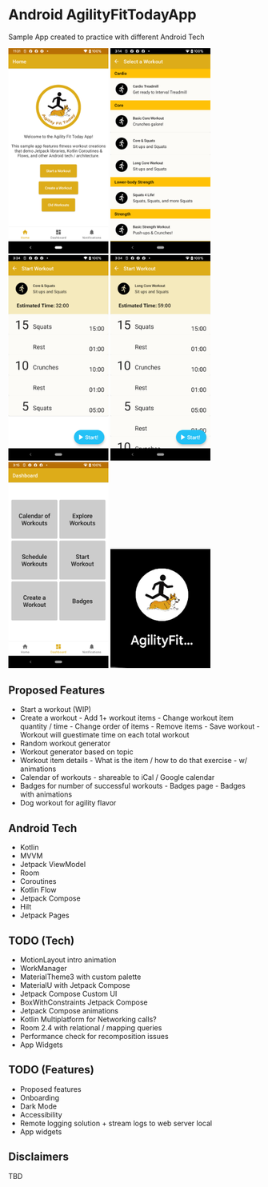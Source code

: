 # Android AgilityFitTodayApp
Sample App created to practice with different Android Tech

<img src="./Screenshots/home.png" width="200"/> <img src="./Screenshots/select_workout.png" width="200"/> <img src="./Screenshots/start_workout.png" width="200"/> <img src="./Screenshots/start_workout_long.png" width="200"/> <img src="./Screenshots/dashboard.png" width="200"/> <img src="./Screenshots/app_icon.png" width="200"/>

## Proposed Features

- Start a workout (WIP)
- Create a workout
        - Add 1+ workout items
        - Change workout item quantity / time
        - Change order of items
        - Remove items
        - Save workout
        - Workout will guestimate time on each total workout
- Random workout generator
- Workout generator based on topic
- Workout item details
        - What is the item / how to do that exercise
        - w/ animations
- Calendar of workouts
        - shareable to iCal / Google calendar
- Badges for number of successful workouts
        - Badges page
        - Badges with animations
- Dog workout for agility flavor

## Android Tech
* Kotlin
* MVVM
* Jetpack ViewModel
* Room
* Coroutines
* Kotlin Flow
* Jetpack Compose
* Hilt 
* Jetpack Pages

## TODO (Tech)
* MotionLayout intro animation
* WorkManager
* MaterialTheme3 with custom palette
* MaterialU with Jetpack Compose
* Jetpack Compose Custom UI
* BoxWithConstraints Jetpack Compose
* Jetpack Compose animations
* Kotlin Multiplatform for Networking calls?
* Room 2.4 with relational / mapping queries
* Performance check for recomposition issues
* App Widgets

## TODO (Features)
* Proposed features
* Onboarding
* Dark Mode
* Accessibility
* Remote logging solution + stream logs to web server local
* App widgets

## Disclaimers
TBD
